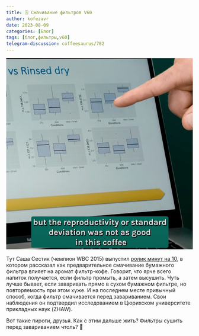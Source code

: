 ```yaml
---
title: 🗒 Смачивание фильтров V60
author: kofezavr
date: 2023-08-09
categories: [Блог]
tags: [блог,фильтры,v60]
telegram-discussion: coffeesaurus/782
--- 
```

![Смачивание фильтров V60](/assets/img/posts/23/08/sasha.jpg)

Тут Саша Сестик (чемпион WBC 2015) выпустил [ролик минут на 10](https://www.youtube.com/watch?v=QXuupwzxnR4), в котором рассказал как предварительное смачивание бумажного фильтра влияет на аромат фильтр-кофе. Говорит, что ярче всего напиток получается, если фильтр промыть, а затем высушить. Чуть лучше бывает, если заваривать прямо в сухом бумажном фильтре, но повторяемость при этом хуже. И на последнем месте привычный способ, когда фильтр смачивается перед завариванием. Свои наблюдения он подтвердил исследованием в Цюрихском университете прикладных наук (ZHAW). 

Вот такие пироги, друзья. Как с этим дальше жить? Фильтры сушить перед завариванием чтоль? 🤔
